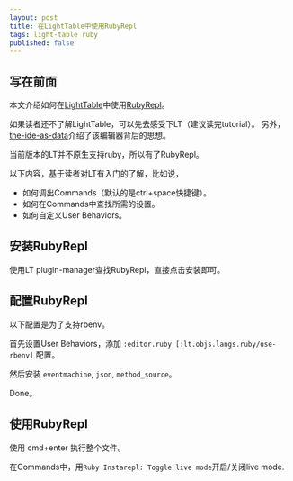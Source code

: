 ```yaml
---
layout: post
title: 在LightTable中使用RubyRepl
tags: light-table ruby
published: false
---
```


## 写在前面

本文介绍如何在[LightTable][light-table]中使用[RubyRepl][ruby-repl]。

如果读者还不了解LightTable，可以先去感受下LT（建议读完tutorial）。
另外，[the-ide-as-data][the-ide-as-data]介绍了该编辑器背后的思想。

当前版本的LT并不原生支持ruby，所以有了RubyRepl。

以下内容，基于读者对LT有入门的了解，比如说，

- 如何调出Commands（默认的是ctrl+space快捷键）。
- 如何在Commands中查找所需的设置。
- 如何自定义User Behaviors。

## 安装RubyRepl

使用LT plugin-manager查找RubyRepl，直接点击安装即可。


## 配置RubyRepl

以下配置是为了支持rbenv。

首先设置User Behaviors，添加 `:editor.ruby [:lt.objs.langs.ruby/use-rbenv]` 配置。

然后安装 `eventmachine`, `json`, `method_source`。

Done。


## 使用RubyRepl

使用 cmd+enter 执行整个文件。

在Commands中，用`Ruby Instarepl: Toggle live mode`开启/关闭live mode.



[light-table]: http://www.lighttable.com/ "a editor writen by ClojureScript"
[the-ide-as-data]: http://www.chris-granger.com/2013/01/24/the-ide-as-data/ "LT - the ide as data"
[ruby-repl]: https://github.com/existentialmutt/lt-ruby "ruby repl for LT"
